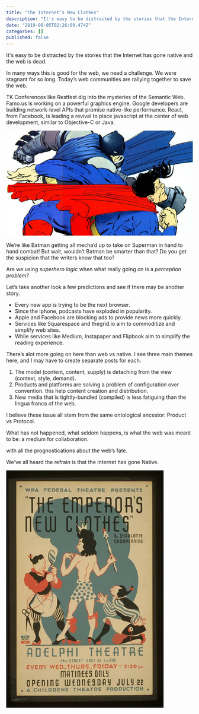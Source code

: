 ```yaml
---
title: "The Internet’s New Clothes"
description: "It's easy to be distracted by the stories that the Internet has gone native and the web is dead."
date: "2019-08-05T02:26:09.474Z"
categories: []
published: false
---
```


It's easy to be distracted by the stories that the Internet has gone native and the web is dead. 

In many ways this is good for the web, we need a challenge. We were stagnant for so long. Today’s web communities are rallying together to save the web. 

TK Conferences like Restfest dig into the mysteries of the Semantic Web. Famo.us is working on a powerful graphics engine. Google developers are building network-level APIs that promise native-like performance. React, from Facebook, is leading a revival to place javascript at the center of web development, similar to Objective-C or Java. 

![Please do not get caught up on extraneous details about Batman here — **I do not care**. Fill in the superhero blank. Oh and this is from Frank Miller’s The Dark Knight Returns. ](./asset-1.png)

We’re like Batman getting all mecha’d up to take on Superman in hand to hand combat! But wait, wouldn’t Batman be smarter than that? Do you get the suspicion that the writers know that too? 

Are we using _superhero logic_ when what really going on is a _perception problem?_

Let’s take another look a few predictions and see if there may be another story.

-   Every new app is trying to be the next browser.
-   Since the iphone, podcasts have exploded in popularity.
-   Apple and Facebook are blocking ads to provide news more quickly.
-   Services like Squarespace and thegrid.io aim to commoditize and simplify web sites.
-   While services like Medium, Instapaper and Flipbook aim to simplify the reading experience.

There’s alot more going on here than web vs native. I see three main themes here, and I may have to create separate posts for each.

1.  The model (content, content, supply) is detaching from the view (context, style, demand). 
2.  Products and platforms are solving a problem of configuration over convention. this help content creation and distribution.
3.  New media that is tightly-bundled (compiled) is less fatiguing than the lingua franca of the web. 

I believe these issue all stem from the same ontological ancestor: Product vs Protocol.

What has not happened, what seldom happens, is what the web was meant to be: a medium for collaboration.

  

  

  

  

  

  

with all the prognostications about the web’s fate. 

  

  

We’ve all heard the refrain is that the Internet has gone Native. 

  

  

![](./asset-2.jpeg)
